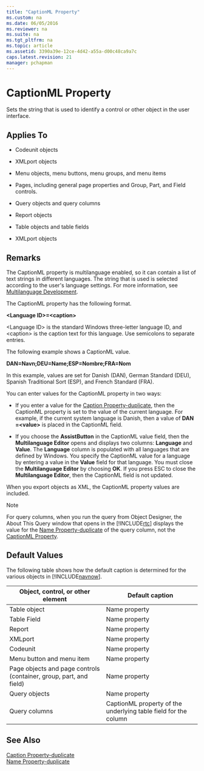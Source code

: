 ```yaml
---
title: "CaptionML Property"
ms.custom: na
ms.date: 06/05/2016
ms.reviewer: na
ms.suite: na
ms.tgt_pltfrm: na
ms.topic: article
ms.assetid: 3390a39e-12ce-4d42-a55a-d00c48ca9a7c
caps.latest.revision: 21
manager: pchapman
---
```

# CaptionML Property
Sets the string that is used to identify a control or other object in the user interface.  
  
## Applies To  
  
-   Codeunit objects  
  
-   XMLport objects  
  
-   Menu objects, menu buttons, menu groups, and menu items  
  
-   Pages, including general page properties and Group, Part, and Field controls.  
  
-   Query objects and query columns  
  
-   Report objects  
  
-   Table objects and table fields  
  
-   XMLport objects  
  
## Remarks  
 The CaptionML property is multilanguage enabled, so it can contain a list of text strings in different languages. The string that is used is selected according to the user's language settings. For more information, see [Multilanguage Development](Multilanguage-Development.md).  
  
 The CaptionML property has the following format.  
  
 **\<Language ID\>\=\<caption\>**  
  
 \<Language ID\> is the standard Windows three\-letter language ID, and \<caption\> is the caption text for this language. Use semicolons to separate entries.  
  
 The following example shows a CaptionML value.  
  
 **DAN\=Navn;DEU\=Name;ESP\=Nombre;FRA\=Nom**  
  
 In this example, values are set for Danish \(DAN\), German Standard \(DEU\), Spanish Traditional Sort \(ESP\), and French Standard \(FRA\).  
  
 You can enter values for the CaptionML property in two ways:  
  
-   If you enter a value for the [Caption Property\-duplicate](Caption-Property-duplicate.md), then the CaptionML property is set to the value of the current language. For example, if the current system language is Danish, then a value of **DAN \=\<value\>** is placed in the CaptionML field.  
  
-   If you choose the **AssistButton** in the CaptionML value field, then the **Multilanguage Editor** opens and displays two columns: **Language** and **Value**. The **Language** column is populated with all languages that are defined by Windows. You specify the CaptionML value for a language by entering a value in the **Value** field for that language. You must close the **Multilanguage Editor** by choosing **OK**. If you press ESC to close the **Multilanguage Editor**, then the CaptionML field is not updated.  
  
 When you export objects as XML, the CaptionML property values are included.  
  
> [!NOTE]  
>  For query columns, when you run the query from Object Designer, the About This Query window that opens in the [!INCLUDE[rtc](includes/rtc_md.md)] displays the value for the [Name Property\-duplicate](Name-Property-duplicate.md) of the query column, not the [CaptionML Property](CaptionML-Property.md).  
  
## Default Values  
 The following table shows how the default caption is determined for the various objects in [!INCLUDE[navnow](includes/navnow_md.md)].  
  
|Object, control, or other element|Default caption|  
|---------------------------------------|---------------------|  
|Table object|Name property|  
|Table Field|Name property|  
|Report|Name property|  
|XMLport|Name property|  
|Codeunit|Name property|  
|Menu button and menu item|Name property|  
|Page objects and page controls \(container, group, part, and field\)|Name property|  
|Query objects|Name property|  
|Query columns|CaptionML property of the underlying table field for the column|  
  
## See Also  
 [Caption Property\-duplicate](Caption-Property-duplicate.md)   
 [Name Property\-duplicate](Name-Property-duplicate.md)